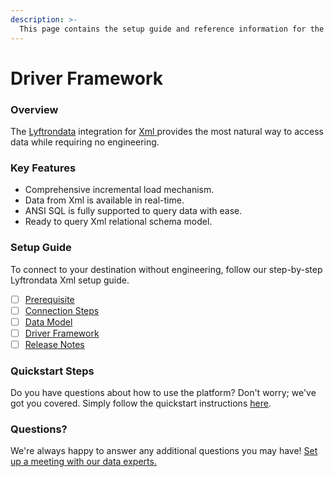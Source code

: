 ```yaml
---
description: >-
  This page contains the setup guide and reference information for the Xml source connector.
---
```


# Driver Framework

### Overview

The [Lyftrondata](https://www.lyftrondata.com/) integration for [Xml](https://www.lyftrondata.com/integration/xml/)[ ](https://www.lyftrondata.com/integration/xml/)provides the most natural way to access data while requiring no engineering.

### Key Features

* Comprehensive incremental load mechanism.
* Data from Xml is available in real-time.&#x20;
* ANSI SQL is fully supported to query data with ease.
* Ready to query Xml relational schema model.

### Setup Guide

To connect to your destination without engineering, follow our step-by-step Lyftrondata Xml setup guide.

* [ ] [Prerequisite](../../technology-analytics/xml/prerequisite.md)
* [ ] [Connection Steps](../../technology-analytics/xml/connection-steps.md)
* [ ] [Data Model](../../technology-analytics/xml/data-model/)
* [ ] [Driver Framework](../../technology-analytics/xml/driver-framework/)
* [ ] [Release Notes](../../technology-analytics/xml/release-notes.md)

### Quickstart Steps

Do you have questions about how to use the platform? Don't worry; we've got you covered. Simply follow the quickstart instructions [here](../../../quickstart-steps.md).

### Questions? <a href="#questions" id="questions"></a>

We're always happy to answer any additional questions you may have! [Set up a meeting with our data experts.](https://www.lyftrondata.com/book-a-meeting/)



